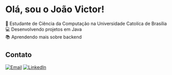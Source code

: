# Olá, sou o João Victor!

🚀 Estudante de Ciência da Computação na Universidade Catolíca de Brasília  
💻 Desenvolvendo projetos em Java  
📚 Aprendendo mais sobre backend 

## Contato
[![Email](https://img.icons8.com/ios-filled/50/4fa6f7/email.png)](mailto:joaovictorooliveira812@gmail.com)  [![LinkedIn](https://img.icons8.com/ios-filled/50/4fa6f7/linkedin.png)](https://www.linkedin.com/in/jo%C3%A3o-victor-ribeiro-24291b219/)
